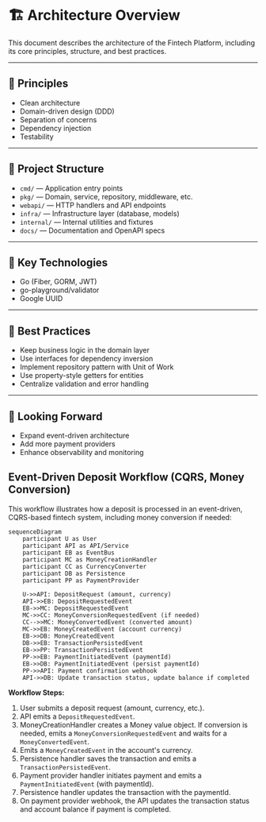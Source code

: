 # 🏗️ Architecture Overview

This document describes the architecture of the Fintech Platform, including its core principles, structure, and best practices.

---

## 🏁 Principles

- Clean architecture
- Domain-driven design (DDD)
- Separation of concerns
- Dependency injection
- Testability

---

## 🧭 Project Structure

- `cmd/` — Application entry points
- `pkg/` — Domain, service, repository, middleware, etc.
- `webapi/` — HTTP handlers and API endpoints
- `infra/` — Infrastructure layer (database, models)
- `internal/` — Internal utilities and fixtures
- `docs/` — Documentation and OpenAPI specs

---

## 🧰 Key Technologies

- Go (Fiber, GORM, JWT)
- go-playground/validator
- Google UUID

---

## 🏅 Best Practices

- Keep business logic in the domain layer
- Use interfaces for dependency inversion
- Implement repository pattern with Unit of Work
- Use property-style getters for entities
- Centralize validation and error handling

---

## 🔮 Looking Forward

- Expand event-driven architecture
- Add more payment providers
- Enhance observability and monitoring

## Event-Driven Deposit Workflow (CQRS, Money Conversion)

This workflow illustrates how a deposit is processed in an event-driven, CQRS-based fintech system, including money conversion if needed:

```mermaid
sequenceDiagram
    participant U as User
    participant API as API/Service
    participant EB as EventBus
    participant MC as MoneyCreationHandler
    participant CC as CurrencyConverter
    participant DB as Persistence
    participant PP as PaymentProvider

    U->>API: DepositRequest (amount, currency)
    API->>EB: DepositRequestedEvent
    EB->>MC: DepositRequestedEvent
    MC->>CC: MoneyConversionRequestedEvent (if needed)
    CC-->>MC: MoneyConvertedEvent (converted amount)
    MC->>EB: MoneyCreatedEvent (account currency)
    EB->>DB: MoneyCreatedEvent
    DB->>EB: TransactionPersistedEvent
    EB->>PP: TransactionPersistedEvent
    PP->>EB: PaymentInitiatedEvent (paymentId)
    EB->>DB: PaymentInitiatedEvent (persist paymentId)
    PP->>API: Payment confirmation webhook
    API->>DB: Update transaction status, update balance if completed
```

**Workflow Steps:**

1. User submits a deposit request (amount, currency, etc.).
2. API emits a `DepositRequestedEvent`.
3. MoneyCreationHandler creates a Money value object. If conversion is needed, emits a `MoneyConversionRequestedEvent` and waits for a `MoneyConvertedEvent`.
4. Emits a `MoneyCreatedEvent` in the account's currency.
5. Persistence handler saves the transaction and emits a `TransactionPersistedEvent`.
6. Payment provider handler initiates payment and emits a `PaymentInitiatedEvent` (with paymentId).
7. Persistence handler updates the transaction with the paymentId.
8. On payment provider webhook, the API updates the transaction status and account balance if payment is completed.
